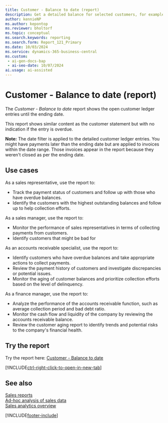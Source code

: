 ```yaml
---
title: Customer - Balance to date (report)
description: Get a detailed balance for selected customers, for example at the close of an accounting period or fiscal year.
author: kennieNP
ms.author: kepontop
ms.reviewer: bholtorf
ms.topic: conceptual
ms.search.keywords: reporting
ms.search.form: Report_121_Primary
ms.date: 10/03/2024
ms.service: dynamics-365-business-central
ms.custom:
 - ai-gen-docs-bap
 - ai-seo-date: 10/07/2024
ai.usage: ai-assisted
---
```


# Customer - Balance to date (report)

The *Customer - Balance to date* report shows the open customer ledger entries until the ending date. 

This report shows similar content as the customer statement but with no indication if the entry is overdue. 

**Note:** The date filter is applied to the detailed customer ledger entries. You might have payments later than the ending date but are applied to invoices within the date range. Those invoices appear in the report because they weren't closed as per the ending date.

## Use cases

<!-- 
Prompt

Below is a report in an ERP system. Provide 3-4 use cases for different personas working with sales.
Format like this:    
  
As a <persona>, use the report to    
* use case 1  
* use case 2    

Do not capitalize the persona names. 

## Report name
Customer - Balance to date

### What the report shows
The *Customer - Balance to date* report shows the open customer ledger entries until the ending date. 

This report shows similar content as the customer statement but with no indication if the entry is overdue. 

**Note:** The date filter is applied to the detailed customer ledger entries. You might have payments later than the ending date but are applied to invoices within the date range. Those invoices appear in the report because they weren't closed as per the ending date.

### Use cases
Accounting Period Closure: It helps verify that the balance for a customer posting group matches the balance on the corresponding General Ledger (G/L) account at the end of an accounting period or fiscal year.
Manage and review outstanding balances owed by customers, ensuring accurate and up-to-date records.
Analyze your accounts receivable and overall financial health.
Generate customer statements, providing a clear summary of amounts due, which can be shared with customers for payment follow-ups.

add examples as seen from account receivables and finance perspective

Please include your data sources and URLs
-->

As a sales representative, use the report to:
* Track the payment status of customers and follow up with those who have overdue balances.
* Identify the customers with the highest outstanding balances and follow up to help collection efforts.

As a sales manager, use the report to:
* Monitor the performance of sales representatives in terms of collecting payments from customers.
* Identify customers that might be bad for 

As an accounts receivable specialist, use the report to:
* Identify customers who have overdue balances and take appropriate actions to collect payments.
* Review the payment history of customers and investigate discrepancies or potential issues.
* Monitor the aging of customer balances and prioritize collection efforts based on the level of delinquency.

As a finance manager, use the report to:
* Analyze the performance of the accounts receivable function, such as average collection period and bad debt ratio.
* Monitor the cash flow and liquidity of the company by reviewing the accounts receivable balance.
* Review the customer aging report to identify trends and potential risks to the company's financial health.

## Try the report

Try the report here: [Customer - Balance to date](https://businesscentral.dynamics.com?report=121)

[!INCLUDE[ctrl-right-click-to-open-in-new-tab](../includes/ctrl-right-click-to-open-in-new-tab.md)]


## See also

[Sales reports](../sales-reports.md)  
[Ad-hoc analysis of sales data](../ad-hoc-analysis-sales.md)   
[Sales analytics overview](../sales-analytics-overview.md)   

[!INCLUDE[footer-include](../includes/footer-banner.md)]